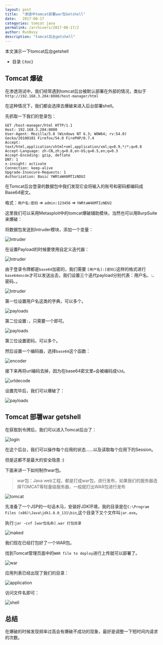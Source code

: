 ```yaml
---
layout: post
title:  "渗透中tomcat部署war包Getshell"
date:   2017-08-17
categories: tomcat java
permalink: /archivers/2017-08-17/2
author: Rvn0xsy
description: "tomcat后台getshell"
---
```

本文演示一下tomcat后台getshell
<!--more-->
* 目录
{:toc}

## Tomcat 爆破

在渗透测试中，我们经常遇到tomcat后台被默认部署在外部的情况，类似于`http://192.168.3.204:8080/host-manager/html`

在这种情况下，我们都会选择去爆破来进入后台部署shell。 

先抓取一下我们的登录包：

```
GET /host-manager/html HTTP/1.1
Host: 192.168.3.204:8080
User-Agent: Mozilla/5.0 (Windows NT 6.3; WOW64; rv:54.0) Gecko/20100101 Firefox/54.0 FirePHP/0.7.4
Accept: text/html,application/xhtml+xml,application/xml;q=0.9,*/*;q=0.8
Accept-Language: zh-CN,zh;q=0.8,en-US;q=0.5,en;q=0.3
Accept-Encoding: gzip, deflate
DNT: 1
x-insight: activate
Connection: keep-alive
Upgrade-Insecure-Requests: 1
Authorization: Basic YWRtaW46MTIzNDU2
```
在Tomcat后台登录的数据包中我们发现它会将输入的账号和密码都编码成Base64密文。

格式：`用户名:密码` => `admin:123456` => `YWRtaW46MTIzNDU2`


这里我们可以采用Metasploit中的tomcat爆破辅助模块，当然也可以用BurpSuite来爆破：


将数据包发送到Intruder模块，添加一个变量：

![Intruder](https://rvn0xsy.oss-cn-shanghai.aliyuncs.com/2017-08-17/0x06.jpg)

在设置Payload的时候要使用自定义迭代器：

![Intruder](https://rvn0xsy.oss-cn-shanghai.aliyuncs.com/2017-08-17/0x07.jpg)

由于登录令牌都是`base64`加密的，我们需要 `[用户名]:[密码]`这样的格式进行`base64encde`才可以发送出去，我们设置三个迭代payload分别代表：用户名、:、密码、。


![Intruder](https://rvn0xsy.oss-cn-shanghai.aliyuncs.com/2017-08-17/0x08.jpg)

第一位设置用户名这类的字典，可以多个。

![payloads](https://rvn0xsy.oss-cn-shanghai.aliyuncs.com/2017-08-17/0x09.jpg)

第二位设置`:`，只需要一个即可。

![payloads](https://rvn0xsy.oss-cn-shanghai.aliyuncs.com/2017-08-17/0x10.jpg)

第三位设置密码，可以多个。


然后设置一个编码器，选择`base64`这个函数：

![encoder](https://rvn0xsy.oss-cn-shanghai.aliyuncs.com/2017-08-17/0x11.jpg)

接下来再将url编码去掉，因为在base64密文里`=`会被编码成`%3d`。

![urldecode](https://rvn0xsy.oss-cn-shanghai.aliyuncs.com/2017-08-17/0x12.jpg)



设置完毕后，我们可以爆破了：

![payloads](https://rvn0xsy.oss-cn-shanghai.aliyuncs.com/2017-08-17/0x13.jpg)

## Tomcat 部署war getshell

在获取到令牌后，我们可以进入Tomcat后台了：

![login](https://rvn0xsy.oss-cn-shanghai.aliyuncs.com/2017-08-17/0x14.jpg)

在这个后台，我们可以操作每个应用的状态……以及读取每个应用下的Session。

但是这都不是最大的安全隐患 :)

下面来讲一下如何制作war包。

> war包：Java web工程，都是打成war包，进行发布，如果我们的服务器选择TOMCAT等轻量级服务器，一般就打出WAR包进行发布


![tomcat](https://rvn0xsy.oss-cn-shanghai.aliyuncs.com/2017-08-17/0x15.jpg)

先准备了一个JSP的一句话木马，安装好JDK环境，我的目录是在`C:\Program Files (x86)\Java\jdk1.8.0_131\bin`,这个目录下又个文件叫`jar.exe`。

执行:`jar -cvf [war包名称].war 打包目录`


![maked](https://rvn0xsy.oss-cn-shanghai.aliyuncs.com/2017-08-17/0x16.jpg)

我们现在已经打包好了一个WAR包。

找到Tomcat管理页面中的`WAR file to deploy`进行上传就可以部署了。

![war](https://rvn0xsy.oss-cn-shanghai.aliyuncs.com/2017-08-17/0x17.jpg)

应用列表已经出现了我们的目录：

![application](https://rvn0xsy.oss-cn-shanghai.aliyuncs.com/2017-08-17/0x18.jpg)

访问文件名即可：

![shell](https://rvn0xsy.oss-cn-shanghai.aliyuncs.com/2017-08-17/0x19.jpg)


## 总结

在爆破的时候发现频率过高会有爆破不成功的现象，最好是调整一下短时间内请求的次数。